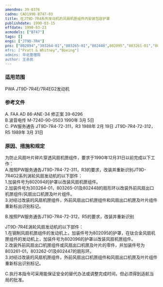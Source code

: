 ```yaml
---
amendno: 39-0376  
cadno: CAD1990-B747-03  
title: 在JT9D-7R4系列发动机的风扇机匣组件内安装包容护罩  
publishdate: 1990-03-15  
effdate: 1990-03-23  
acmodels: ["B747"]  
tags: []  
engs: ["JT9D-7R4"]  
pns: ["802094","303264-01","803265-01","802448",802095","803261-01","803262-01","802447"]  
mfrs: ["Pratt & Whitney","Boeing"]  
admins: 华北管理局  
author: 王赤民  
---
```

  
### 适用范围  
PWA JT9D-7R4E/7R4EG2发动机  
  
<!--more-->  
### 参考文件  
  A. FAA AD 86-ANE-34 修正案 39-6296  
  B.波音电传 M-7240-90-0503  1990年 3月 5日  
  C. PW服务通告 JT9D-7R4-72-311，R3  1988年 2月 19日    JT9D-7R4-72-312，R5  1989年 3月 31日  
  
### 原因、措施和规定  

  为防止风扇叶片碎片穿透风扇机匣组件，要求于1990年12月31日以前完成以下工作：  
  A.按照PW服务通告JT9D-7R4-72-311，R3的要求，改装并重新识别JT9D-7R4G2系列涡轮风扇发动机的以下部件：  
  1.加装件号为802094的护罩以改装风扇机匣组件。  
  2.加装件号为303264-01，803265-01及802448的扇形环以改装外前风扇出口机匣组件/风扇出口机匣及叶片组件。  
  3.对经过改装的风扇机匣组件，外前风扇出口机匣组件和风扇出口机匣及叶片组件重新标出识别标记。  
  
  B.按照PW服务通告JT9D-7R4-72-312，R5的要求，改装并重新识别  
  
JT9D-7R4E涡轮风扇发动机的以下部件：  
  1.在钢制风扇机匣组件的发动机上，加装件号为802095的护罩，在钛合金风扇机匣组件的发动机上，加装件号为802096的护罩以改装风扇机匣组件。  
  2.改装外前风扇出口机匣组件或风扇出口机匣及叶片的零件，并加装件号为803261-01，803262-01及802447的扇形环。  
  3.对经过改装的风扇机匣组件，外前风扇出口机匣组件和风扇出口机匣及叶片组件重新标出识别标记。  
  
  C.执行本指令可采用能保证安全的替代办法或调整完成时间，但必须得到适航当局的批准。  
